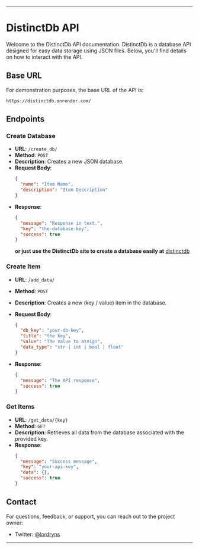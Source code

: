
---

# DistinctDb API 

Welcome to the DistinctDb API documentation. DistinctDb is a database API designed for easy data storage using JSON files. Below, you'll find details on how to interact with the API.

## Base URL

For demonstration purposes, the base URL of the API is:

```
https://distinctdb.onrender.com/
```

## Endpoints

### Create Database

- **URL**: `/create_db/`
- **Method**: `POST`
- **Description**: Creates a new JSON database.
- **Request Body**:
  ```json
  {
    "name": "Item Name",
    "description": "Item Description"
  }
  ```
- **Response**:
  ```json
  {
    "message": "Response in text.",
    "key": "the-database-key", 
    "success": true
  }
  ```
  **or just use the DistinctDb site to create a database easily at** [distinctdb](https://distinctdb.vercel.app)

### Create Item

- **URL**: `/add_data/`
- **Method**: `POST`
- **Description**: Creates a new (key / value) item in the database.
- **Request Body**:
  ```json
  {
    "db_key": "your-db-key", 
    "title": "the key", 
    "value": "The value to assign",
    "data_type": "str | int | bool | float"
  }
  ```

- **Response**:
  ```json
  {
    "message": "The API response", 
    "success": true
  }
  ```

### Get Items

- **URL**: `/get_data/{key}`
- **Method**: `GET`
- **Description**: Retrieves all data from the database associated with the provided key.
- **Response**:
  ```json
  {
    "message": "Success message", 
    "key": "your-api-key",
    "data": {}, 
    "success": true
  }
  ```

## Contact

For questions, feedback, or support, you can reach out to the project owner:

- Twitter: [@lordryns](https://twitter.com/lordryns)

---

